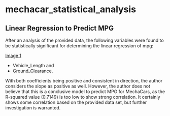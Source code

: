 # mechacar_statistical_analysis

## Linear Regression to Predict MPG

After an analysis of the provided data, the following variables were found to be statistically significant for determining the linear regression of mpg:

[Image 1](Link)

* Vehicle_Length and
* Ground_Clearance.

With both coefficients being positive and consistent in direction, the author considers the slope as positive as well. However, the author does not believe that this is a conclusive model to predict MPG for MechaCars, as the R-squared value (0.7149) is too low to show strong correlation. It certainly shows some correlation based on the provided data set, but further investigation is warranted.

